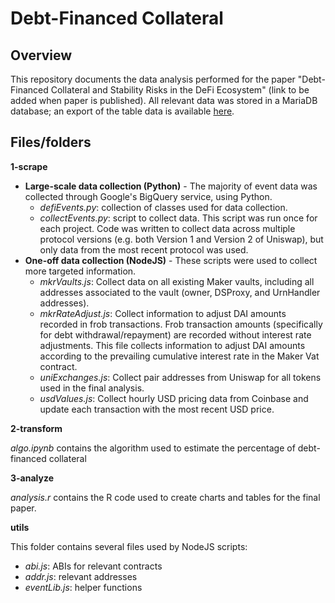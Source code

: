 # Debt-Financed Collateral
## Overview
This repository documents the data analysis performed for the paper "Debt-Financed Collateral and Stability Risks in the DeFi Ecosystem" (link to be added when paper is published). All relevant data was stored in a MariaDB database; an export of the table data is available [here](https://drive.google.com/drive/folders/1QGkh0MTT-lXiGh7ofzswA7042KVGEqq_).

## Files/folders

**1-scrape**

- **Large-scale data collection (Python)** - The majority of event data was collected through Google's BigQuery service, using Python. 
    - *defiEvents.py*: collection of classes used for data collection.
    - *collectEvents.py*: script to collect data. This script was run once for each project. Code was written to collect data across multiple protocol versions (e.g. both Version 1 and Version 2 of Uniswap), but only data from the most recent protocol was used.
- **One-off data collection (NodeJS)** - These scripts were used to collect more targeted information.
    - *mkrVaults.js*: Collect data on all existing Maker vaults, including all addresses associated to the vault (owner, DSProxy, and UrnHandler addresses).
    - *mkrRateAdjust.js*: Collect information to adjust DAI amounts recorded in frob transactions. Frob transaction amounts (specifically for debt withdrawal/repayment) are recorded without interest rate adjustments. This file collects information to adjust DAI amounts according to the prevailing cumulative interest rate in the Maker Vat contract.
    - *uniExchanges.js*: Collect pair addresses from Uniswap for all tokens used in the final analysis.
    - *usdValues.js*: Collect hourly USD pricing data from Coinbase and update each transaction with the most recent USD price.

**2-transform**

*algo.ipynb* contains the algorithm used to estimate the percentage of debt-financed collateral

**3-analyze**

*analysis.r* contains the R code used to create charts and tables for the final paper.

**utils**

This folder contains several files used by NodeJS scripts:
- *abi.js*: ABIs for relevant contracts
- *addr.js*: relevant addresses
- *eventLib.js*: helper functions
